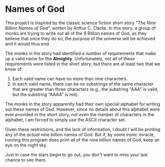 # Names of God
This project is inspired by the classic science fiction short story "*The Nine Billion Names of God*", written by Arthur C. Clarke. In this story, a group of monks are trying to write out all of the 9 Billion names of God, as they believe that once they do so, the purpose of the universe will be achieved and it would thus end.

The monks in the story had identified a number of requirements that make up a valid name for the **Almighty**. Unfortunately, not all of these requirements were listed in the short story, but there are at least two that we know of:

1. Each valid name can have no more than nine characters.
2. In each valid name, there can be no substrings of the same character that are greater than three characters (e.g., the substring "AAA" is valid, but the substring "AAAA" is not).

The monks in the story apparently had their own special alphabet for writing out these names of God. However, since no details about this alphabet were ever provided in the short story, not even the number of characters in the alphabet, I am forced to simply use the ASCII character set.

Given these restrictions, and the lack of information, I doubt I will be printing any
of the *actual* nine billion names of God. But if, by some ironic miracle, running this program does print all of the nine billion names of God, keep an eye on the night sky.

Just in case the stars begin to go out, you don't want to miss your last chance to see them.
